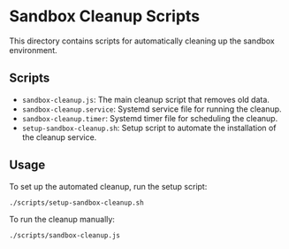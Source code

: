 # Sandbox Cleanup Scripts

This directory contains scripts for automatically cleaning up the sandbox environment.

## Scripts

* `sandbox-cleanup.js`: The main cleanup script that removes old data.
* `sandbox-cleanup.service`: Systemd service file for running the cleanup.
* `sandbox-cleanup.timer`: Systemd timer file for scheduling the cleanup.
* `setup-sandbox-cleanup.sh`: Setup script to automate the installation of the cleanup service.

## Usage

To set up the automated cleanup, run the setup script:

```bash
./scripts/setup-sandbox-cleanup.sh
```

To run the cleanup manually:

```bash
./scripts/sandbox-cleanup.js
```


